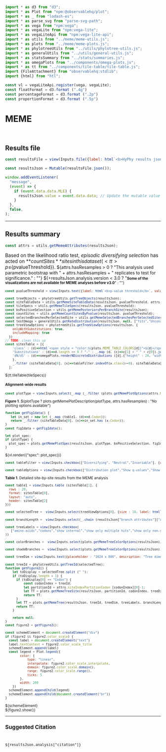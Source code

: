 ```js
import * as d3 from "d3";
import * as Plot from "npm:@observablehq/plot";
import * as _ from "lodash-es";
import * as parse_svg from "parse-svg-path";
import * as vega from "npm:vega";
import * as vegaLite from "npm:vega-lite";
import * as vegaLiteApi from "npm:vega-lite-api";
import * as utils from "../meme/meme-utils.js";
import * as plots from "../meme/meme-plots.js";
import * as phylotreeUtils from "../utils/phylotree-utils.js";
import * as generalUtils from "../utils/general-utils.js";
import * as statsSummary from "../stats/summaries.js";
import * as omegaPlots from "../components/omega-plots.js";
import * as tt from "../components/tile-table/tile-table.js";
import {FileAttachment} from "observablehq:stdlib";
import {html} from "htl";
```

```js
const vl = vegaLiteApi.register(vega, vegaLite);
const floatFormat = d3.format (".4g")
const percentageFormat = d3.format (".2p")
const proportionFormat = d3.format (".5p")
```

# MEME
<br>

## Results file

```js
const resultsFile = view(Inputs.file({label: html`<b>HyPhy results json:</b>`, accept: ".json", required: true}));
```

```js
const resultsJson = Mutable(resultsFile.json());
```

```js
window.addEventListener(
  "message",
  (event) => {
    if (event.data.data.MLE) {
      resultsJson.value = event.data.data; // Update the mutable value
    }
  },
  false,
);
```
<hr>

## Results summary

```js
const attrs = utils.getMemeAttributes(resultsJson);
```

<span style = 'font-size: 110%; color;'>Based on the likelihood ratio test, _episodic diversifying selection_ has acted on **${countSites}** sites in this dataset (<tt>p≤${pvalueThreshold}</tt>).</span>
${attrs.hasResamples > 0 ? "This analysis used parametric bootstrap with " + attrs.hasResamples + " replicates to test for significance." : ""} ${+resultsJson.analysis.version < 3.0 ? "<small><b>Some of the visualizations are not available for MEME analyses before v3.0</b>" : ""}

```js
const pvalueThreshold = view(Inputs.text({label: html`<b>p-value threshold</b>`, value: "0.1", submit: "Update"}))
```

```js
const treeObjects = phylotreeUtils.getTreeObjects(resultsJson);
const siteTableData = utils.getMemeSiteTableData(resultsJson, pvalueThreshold, attrs.siteIndexPartitionCodon, treeObjects, tableOptions);
const tileSpecs = utils.getMemeTileSpecs(resultsJson, pvalueThreshold);
const bsPositiveSelection = utils.getMemePosteriorsPerBranchSite(resultsJson);
const countSites = utils.getMemeCountSitesByPvalue(resultsJson, pvalueThreshold);
const selectedBranchesPerSelectedSite = utils.getMemeSelectedBranchesPerSelectedSite(resultsJson, pvalueThreshold);
const testOmega = generalUtils.getRateDistribution(resultsJson, null, ["fits","Unconstrained model","Rate Distributions","Test"])
const treeViewOptions = phylotreeUtils.getTreeViewOptions(resultsJson, {
    onlyWithSubstitutions: true,
    includeMapping: true
  })
// TODO: clean this up
const sitesTable = [{
    'class' : (d)=>html`<span style = "color:${plots.MEME_TABLE_COLORS[d]}">${d}</span>`, 
    'Substitutions' : (d)=>d.length == 0 ? "-" : _.map (d, (c)=>c[1] + " " + c[0]).join('   ,   '),
    'dN/dS' : (d)=>omegaPlots.renderNDiscreteDistributions ([d],{"height" : 20, "width" : 200, "scale" : "sqrt"})
    }, 
    _.filter (siteTableData[0], (x)=>tableFilter.indexOf(x.class)>=0), siteTableData[1]
  ];
```

<div>${tt.tileTable(tileSpecs)}</div>

#### Alignment-wide results

```js
const plotType = view(Inputs.select(_.map (_.filter (plots.getMemePlotOptions(attrs.hasSiteLRT, attrs.hasResamples, bsPositiveSelection), (d)=>d[1](resultsJson)), d=>d[0]),{label: html`<b>Plot type</b>`}))
```

**Figure 1**. ${plotType ? plots.getMemePlotDescription(plotType, attrs.hasResamples) : "No plotting options available"}

```js
function getFig1data() {
   let in_set = new Set (_.map (table1, (d)=>d.Codon));
   return _.filter (siteTableData[0], (x)=>in_set.has (x.Codon));
}
const fig1data = getFig1data();
```

```js
let plot_spec;
if (plotType) {
  plot_spec = plots.getMemePlotSpec(resultsJson, plotType, bsPositiveSelection, fig1data, siteTableData, attrs.hasSiteLRT, attrs.hasResamples, pvalueThreshold, treeObjects)
}
```
<div>${vl.render({"spec": plot_spec})}</div>

```js
const tableFilter = view(Inputs.checkbox(["Diversifying", "Neutral","Invariable"], {value: ["Diversifying", "Neutral", "Invariable"], label: html`<b>Show</b>`}))
```

```js
const tableOptions = view(Inputs.checkbox(["Distribution plot","Show q-values","Show substitutions (tested branches)"], {value: ["Show q-values"], label: html`<b>Options</b>`}))
```

**Table 1**. Detailed site-by-site results from the MEME analysis

```js
const table1 = view(Inputs.table (sitesTable[1], {
  rows : 20,
  format: sitesTable[0],
  layout: "auto",
  header: sitesTable[2]
}))
```

```js
const selectedTree =  view(Inputs.select(treeViewOptions[0], {size : 10, label: html`<b>Tree to view</b>`, placeholder : "Select partition / codon tree to view"}))
```

```js
const branchLength =  view(Inputs.select(_.chain (resultsJson["branch attributes"]["attributes"]).toPairs().filter (d=>d[1]["attribute type"] == "branch length").map (d=>d[0]).value(),{value: "unconstrained", label: html`<b>Branch length </b>`}))
```

```js
const treeLabels = view(Inputs.checkbox(
   ["amino-acids","codons","show internal","show only multiple hits","show only non-synonymous changes","sequence names","align tips"],{"value" : ["amino-acids"], label: html`<b>Tree labels</b>` }
))
```

```js
const colorBranches =  view(Inputs.select(plots.getMemeTreeColorOptions(resultsJson),{value: "Support for selection", label: html`<b>Color branches </b>`}))
```

```js
const shadeBranches =  view(Inputs.select(plots.getMemeTreeColorOptions(resultsJson).concat ("None"),{value: "None", label: html`<b>Opaqueness of branches </b>`}))
```

```js
const treeDim = view(Inputs.text({placeholder : "1024 x 800", description: "Tree dimension (height x width in pixels), leave blank to auto-scale", submit: "Resize"}))
```

```js
const treeId = phylotreeUtils.getTreeId(selectedTree);
function getFigure2() {
    let toDisplay = selectedTree.split (" ");
    if (toDisplay.length > 1) {
      if (toDisplay[0] == "Codon") {  
          const codonIndex = treeId;
          let partitionId = attrs.siteIndexPartitionCodon [codonIndex][0]-1;
          let TT = plots.getMemeTreeSite(resultsJson, partitionId, codonIndex, treeDim, treeLabels, branchLength, colorBranches, shadeBranches, treeObjects, treeViewOptions);
          return TT;
      } 
      let TT = plots.getMemeTree(resultsJson, treeId, treeDim, treeLabels, branchLength, colorBranches, treeObjects);
      return TT;
    }

    return null;
}
const figure2 = getFigure2();
```

```js
const schemeElement = document.createElement("div")
if (figure2 && figure2.color_scale) {
  const label = document.createElement("text")
  label.textContent = figure2.color_scale_title
  schemeElement.append(label)
  const legend = Plot.legend({
        color: {
            type: "linear",
            interpolate: figure2.color_scale.interpolate,
            domain: figure2.color_scale.domain(),
            range: figure2.color_scale.range(),
            ticks: 5
        },
        width: 200
    })
  schemeElement.appendChild(legend)
  schemeElement.appendChild(document.createElement("br"))
}
```
<div>${schemeElement}</div>
<link rel=stylesheet href='https://cdn.jsdelivr.net/npm/phylotree@0.1/phylotree.css'>
<div id="tree_container">${figure2.show()}</div>

<hr>

## Suggested Citation

<br>
<p><tt>${resultsJson.analysis["citation"]}</tt></p>